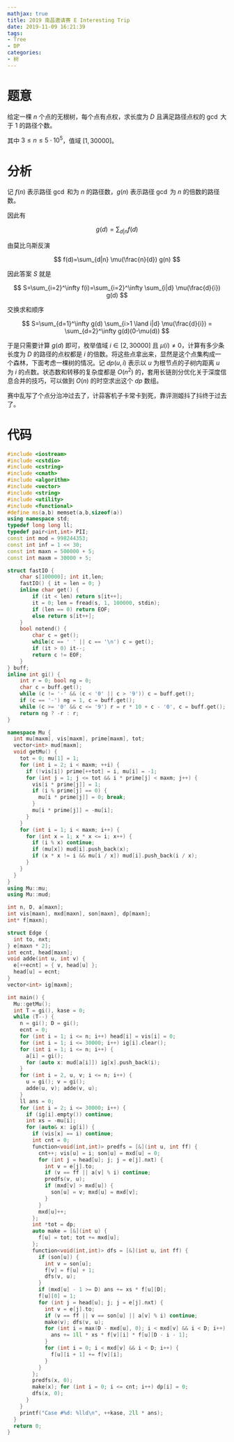 ```yaml
---
mathjax: true
title: 2019 南昌邀请赛 E Interesting Trip
date: 2019-11-09 16:21:39
tags:
- Tree
- DP
categories:
- 树
---
```


# 题意

给定一棵 $n$ 个点的无根树，每个点有点权，求长度为 $D$ 且满足路径点权的 $\gcd$ 大于 $1$ 的路径个数。

其中 $3 \le n \le 5 \cdot 10^5$，值域 $[1,30000]$。

# 分析

记 $f(n)$ 表示路径 $\gcd$ 和为 $n$ 的路径数，$g(n)$ 表示路径 $\gcd$ 为 $n$ 的倍数的路径数。

因此有

$$
g(d)=\sum_{d|n} f(d)
$$

由莫比乌斯反演

$$
f(d)=\sum_{d|n} \mu(\frac{n}{d}) g(n)
$$

因此答案 $S$ 就是

$$
S=\sum_{i=2}^\infty f(i)=\sum_{i=2}^\infty \sum_{i|d} \mu(\frac{d}{i}) g(d)
$$

交换求和顺序

$$
S=\sum_{d=1}^\infty g(d) \sum_{i>1 \land i|d} \mu(\frac{d}{i}) = \sum_{d=2}^\infty g(d)(0-\mu(d))
$$

于是只需要计算 $g(d)$ 即可，枚举值域 $i \in [2,30000]$ 且 $\mu(i) \neq 0$，计算有多少条长度为 $D$ 的路径的点权都是 $i$ 的倍数。将这些点拿出来，显然是这个点集构成一个森林，下面考虑一棵树的情况。记 $dp(u,i)$ 表示以 $u$ 为根节点的子树内距离 $u$ 为 $i$ 的点数。状态数和转移的复杂度都是 $O(n^2)$ 的，套用长链剖分优化关于深度信息合并的技巧，可以做到 $O(n)$ 的时空求出这个 $dp$ 数组。

<!--more-->

赛中乱写了个点分治冲过去了，计蒜客机子卡常卡到死，靠评测姬抖了抖终于过去了。

# 代码

```c++
#include <iostream>
#include <cstdio>
#include <cstring>
#include <cmath>
#include <algorithm>
#include <vector>
#include <string>
#include <utility>
#include <functional>
#define ms(a,b) memset(a,b,sizeof(a))
using namespace std;
typedef long long ll;
typedef pair<int,int> PII;
const int mod = 998244353;
const int inf = 1 << 30;
const int maxn = 500000 + 5;
const int maxm = 30000 + 5;

struct fastIO {
    char s[100000]; int it,len;
    fastIO() { it = len = 0; }
    inline char get() {
        if (it < len) return s[it++];
        it = 0; len = fread(s, 1, 100000, stdin);
        if (len == 0) return EOF;
        else return s[it++];
    }
    bool notend() {
        char c = get();
        while(c == ' ' || c == '\n') c = get();
        if (it > 0) it--;
        return c != EOF;
    }
} buff;
inline int gi() {
    int r = 0; bool ng = 0;
    char c = buff.get();
    while (c != '-' && (c < '0' || c > '9')) c = buff.get();
    if (c == '-') ng = 1, c = buff.get();
    while (c >= '0' && c <= '9') r = r * 10 + c - '0', c = buff.get();
    return ng ? -r : r;
}

namespace Mu {
  int mu[maxm], vis[maxm], prime[maxm], tot;
  vector<int> mud[maxm];
  void getMu() {
    tot = 0; mu[1] = 1;
    for (int i = 2; i < maxm; ++i) {
      if (!vis[i]) prime[++tot] = i, mu[i] = -1;
      for (int j = 1; j <= tot && i * prime[j] < maxm; j++) {
        vis[i * prime[j]] = 1;
        if (i % prime[j] == 0) {
          mu[i * prime[j]] = 0; break;
        }
        mu[i * prime[j]] = -mu[i];
      }
    }
    for (int i = 1; i < maxm; i++) {
      for (int x = 1; x * x <= i; x++) {
        if (i % x) continue;
        if (mu[x]) mud[i].push_back(x);
        if (x * x != i && mu[i / x]) mud[i].push_back(i / x);
      }
    }
  }
}
using Mu::mu;
using Mu::mud;

int n, D, a[maxn];
int vis[maxn], mxd[maxn], son[maxn], dp[maxn];
int* f[maxn];

struct Edge {
  int to, nxt;
} e[maxn * 2];
int ecnt, head[maxn];
void adde(int u, int v) {
  e[++ecnt] = { v, head[u] };
  head[u] = ecnt;
}
vector<int> ig[maxm];

int main() {
  Mu::getMu();
  int T = gi(), kase = 0;
  while (T--) {
    n = gi(); D = gi();
    ecnt = 0;
    for (int i = 1; i <= n; i++) head[i] = vis[i] = 0;
    for (int i = 1; i <= 30000; i++) ig[i].clear();
    for (int i = 1; i <= n; i++) {
      a[i] = gi();
      for (auto x: mud[a[i]]) ig[x].push_back(i);
    }
    for (int i = 2, u, v; i <= n; i++) {
      u = gi(); v = gi();
      adde(u, v); adde(v, u);
    }
    ll ans = 0;
    for (int i = 2; i <= 30000; i++) {
      if (ig[i].empty()) continue;
      int xs = -mu[i];
      for (auto& x: ig[i]) {
        if (vis[x] == i) continue;
        int cnt = 0;
        function<void(int,int)> predfs = [&](int u, int ff) {
          cnt++; vis[u] = i; son[u] = mxd[u] = 0;
          for (int j = head[u]; j; j = e[j].nxt) {
            int v = e[j].to;
            if (v == ff || a[v] % i) continue;
            predfs(v, u);
            if (mxd[v] > mxd[u]) {
              son[u] = v; mxd[u] = mxd[v];
            }
          }
          mxd[u]++;
        };
        int *tot = dp;
        auto make = [&](int u) {
          f[u] = tot; tot += mxd[u];
        };
        function<void(int,int)> dfs = [&](int u, int ff) {
          if (son[u]) {
            int v = son[u];
            f[v] = f[u] + 1;
            dfs(v, u);
          }
          if (mxd[u] - 1 >= D) ans += xs * f[u][D];
          f[u][0] = 1;
          for (int j = head[u]; j; j = e[j].nxt) {
            int v = e[j].to;
            if (v == ff || v == son[u] || a[v] % i) continue;
            make(v); dfs(v, u);
            for (int i = max(D - mxd[u], 0); i < mxd[v] && i < D; i++) {
              ans += 1ll * xs * f[v][i] * f[u][D - i - 1];
            }
            for (int i = 0; i < mxd[v] && i < D; i++) {
              f[u][i + 1] += f[v][i];
            }
          }
        };
        predfs(x, 0); 
        make(x); for (int i = 0; i <= cnt; i++) dp[i] = 0;
        dfs(x, 0);
      }
    }
    printf("Case #%d: %lld\n", ++kase, 2ll * ans);
  }
  return 0;
}
```